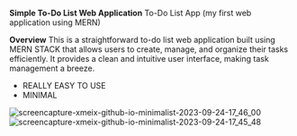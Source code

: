**Simple To-Do List Web Application**
To-Do List App (my first web application using MERN)

**Overview**
This is a straightforward to-do list web application built using MERN STACK that allows users to create, manage, and organize their tasks efficiently. It provides a clean and intuitive user interface, making task management a breeze.
- REALLY EASY TO USE
- MINIMAL

![screencapture-xmeix-github-io-minimalist-2023-09-24-17_46_00](https://github.com/xmeix/minimalist/assets/88194361/ac393e78-0235-4628-b4c3-fbde7d18ba61)
![screencapture-xmeix-github-io-minimalist-2023-09-24-17_45_48](https://github.com/xmeix/minimalist/assets/88194361/4aa0e8e8-e7d9-45a8-8634-6f28b6719233)

